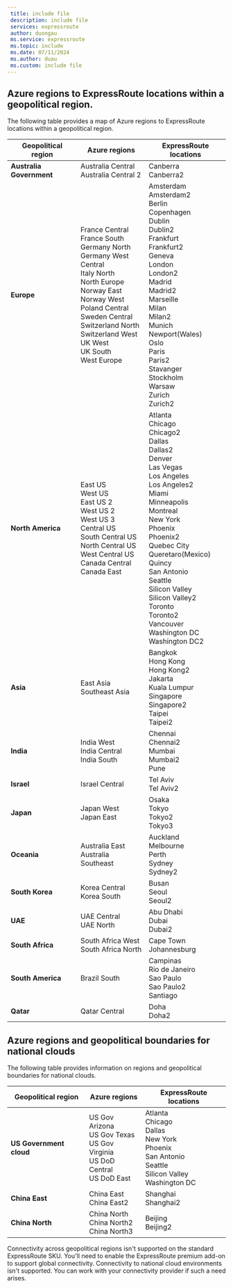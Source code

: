 ```yaml
---
 title: include file
 description: include file
 services: expressroute
 author: duongau
 ms.service: expressroute
 ms.topic: include
 ms.date: 07/11/2024
 ms.author: duau
 ms.custom: include file
---
```


## <a name="locations"></a>Azure regions to ExpressRoute locations within a geopolitical region.
The following table provides a map of Azure regions to ExpressRoute locations within a geopolitical region.

| Geopolitical region | Azure regions | ExpressRoute locations |
| --- | --- | --- |
| **Australia Government** |Australia Central<br/>Australia Central 2 |Canberra<br/>Canberra2 |
| **Europe** | France Central<br/>France South<br/>Germany North<br/>Germany West Central<br/>Italy North<br/>North Europe<br/>Norway East<br/>Norway West<br/>Poland Central<br/>Sweden Central<br/>Switzerland North<br/>Switzerland West<br/>UK West<br/>UK South<br/>West Europe | Amsterdam<br/>Amsterdam2<br/>Berlin<br/>Copenhagen<br/>Dublin<br/>Dublin2<br/>Frankfurt<br/>Frankfurt2<br/>Geneva<br/>London<br/>London2<br/>Madrid<br/>Madrid2<br/>Marseille<br/>Milan<br/>Milan2<br/>Munich<br/>Newport(Wales)<br/>Oslo<br/>Paris<br/>Paris2<br/>Stavanger<br/>Stockholm<br/>Warsaw<br/>Zurich<br/>Zurich2  |
| **North America** |East US<br/>West US<br/>East US 2<br/>West US 2<br/>West US 3<br/>Central US<br/>South Central US<br/>North Central US<br/>West Central US<br/>Canada Central<br/>Canada East |Atlanta<br/>Chicago<br/>Chicago2<br/>Dallas<br/>Dallas2<br/>Denver<br/>Las Vegas<br/>Los Angeles<br/>Los Angeles2<br/>Miami<br/>Minneapolis<br/>Montreal<br/>New York<br/>Phoenix<br/>Phoenix2<br/>Quebec City<br/>Queretaro(Mexico)<br/>Quincy<br/>San Antonio<br/>Seattle<br/>Silicon Valley<br/>Silicon Valley2<br/>Toronto<br/>Toronto2<br/>Vancouver<br/>Washington DC<br/>Washington DC2 |
| **Asia** | East Asia<br/>Southeast Asia | Bangkok<br/>Hong Kong<br/>Hong Kong2<br/>Jakarta<br/>Kuala Lumpur<br/>Singapore<br/>Singapore2<br/>Taipei<br/>Taipei2 |
| **India** | India West<br/>India Central<br/>India South | Chennai<br/>Chennai2<br/>Mumbai<br/>Mumbai2<br/>Pune |
| **Israel** | Israel Central |Tel Aviv<br/>Tel Aviv2 |
| **Japan** | Japan West<br/>Japan East | Osaka<br/>Tokyo<br/>Tokyo2<br/>Tokyo3 |
| **Oceania** | Australia East<br/>Australia Southeast |Auckland<br/>Melbourne<br/>Perth<br/>Sydney<br/>Sydney2 |
| **South Korea** | Korea Central<br/>Korea South |Busan<br/>Seoul<br/>Seoul2|
| **UAE** | UAE Central<br/>UAE North | Abu Dhabi<br/>Dubai<br/>Dubai2 |
| **South Africa** | South Africa West<br/>South Africa North |Cape Town<br/>Johannesburg |
| **South America** | Brazil South | Campinas<br/>Rio de Janeiro<br/>Sao Paulo<br/>Sao Paulo2<br/>Santiago |
| **Qatar** | Qatar Central | Doha<br/>Doha2 |

## Azure regions and geopolitical boundaries for national clouds
The following table provides information on regions and geopolitical boundaries for national clouds.

| Geopolitical region | Azure regions | ExpressRoute locations |
| --- | --- | --- |
| **US Government cloud** |US Gov Arizona<br/>US Gov Texas<br/>US Gov Virginia<br/>US DoD Central<br/>US DoD East |Atlanta<br/>Chicago<br/>Dallas<br/>New York<br/>Phoenix<br/>San Antonio<br/>Seattle<br/>Silicon Valley<br/>Washington DC |
| **China East** |China East<br/>China East2 |Shanghai<br/>Shanghai2 |
| **China North** |China North<br/>China North2<br/>China North3 |Beijing<br/>Beijing2 |

Connectivity across geopolitical regions isn't supported on the standard ExpressRoute SKU. You'll need to enable the ExpressRoute premium add-on to support global connectivity. Connectivity to national cloud environments isn't supported. You can work with your connectivity provider if such a need arises.
